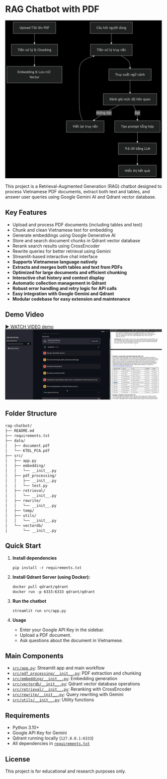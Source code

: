# RAG Chatbot with PDF 
![Mô tả ảnh](DEMO/workflow.png)

This project is a Retrieval-Augmented Generation (RAG) chatbot designed to process Vietnamese PDF documents, extract both text and tables, and answer user queries using Google Gemini AI and Qdrant vector database.



## Key Features

- Upload and process PDF documents (including tables and text)
- Chunk and clean Vietnamese text for embedding
- Generate embeddings using Google Generative AI
- Store and search document chunks in Qdrant vector database
- Rerank search results using CrossEncoder
- Rewrite queries for better retrieval using Gemini
- Streamlit-based interactive chat interface
- **Supports Vietnamese language natively**
- **Extracts and merges both tables and text from PDFs**
- **Optimized for large documents and efficient chunking**
- **Interactive chat history and context display**
- **Automatic collection management in Qdrant**
- **Robust error handling and retry logic for API calls**
- **Easy integration with Google Gemini and Qdrant**
- **Modular codebase for easy extension and maintenance**


## Demo Video

[▶️ WATCH VIDEO demo](https://youtu.be/4fRv5LewfwE)
![Mô tả ảnh](DEMO/image.png)

## Folder Structure

```
rag-chatbot/
├── README.md
├── requirements.txt
├── data/
│   ├── document.pdf
│   └── KTDL_PCA.pdf
├── src/
│   ├── app.py
│   ├── embedding/
│   │   └── __init__.py
│   ├── pdf_processing/
│   │   ├── __init__.py
│   │   └── test.py
│   ├── retrieval/
│   │   └── __init__.py
│   ├── rewrite/
│   │   └── __init__.py
│   ├── temp/
│   ├── utils/
│   │   └── __init__.py
│   └── vectordb/
│       └── __init__.py
```

## Quick Start

1. **Install dependencies**  
   ```
   pip install -r requirements.txt
   ```
2. **Install Qdrant Server (using Docker):** 
    ``` 
    docker pull qdrant/qdrant
    docker run -p 6333:6333 qdrant/qdrant
    ```

3. **Run the chatbot**  
   ```
   streamlit run src/app.py
   ```

4. **Usage**  
   - Enter your Google API Key in the sidebar.
   - Upload a PDF document.
   - Ask questions about the document in Vietnamese.

## Main Components

- [`src/app.py`](src/app.py): Streamlit app and main workflow
- [`src/pdf_processing/__init__.py`](src/pdf_processing/__init__.py): PDF extraction and chunking
- [`src/embedding/__init__.py`](src/embedding/__init__.py): Embedding generation
- [`src/vectordb/__init__.py`](src/vectordb/__init__.py): Qdrant vector database operations
- [`src/retrieval/__init__.py`](src/retrieval/__init__.py): Reranking with CrossEncoder
- [`src/rewrite/__init__.py`](src/rewrite/__init__.py): Query rewriting with Gemini
- [`src/utils/__init__.py`](src/utils/__init__.py): Utility functions

## Requirements

- Python 3.10+
- Google API Key for Gemini
- Qdrant running locally (`127.0.0.1:6333`)
- All dependencies in [`requirements.txt`](requirements.txt)

## License

This project is for educational and research purposes only.

